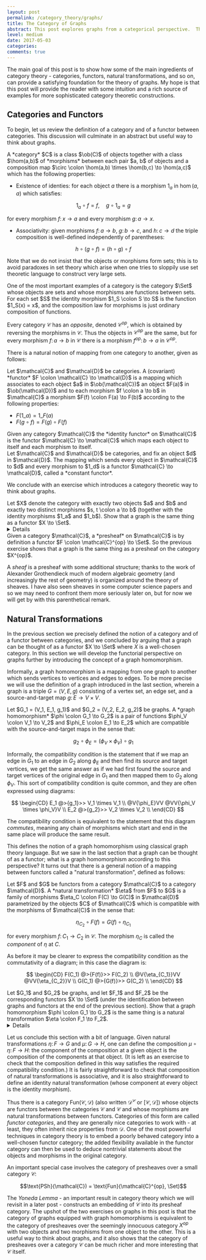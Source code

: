 ```yaml
---
layout: post
permalink: /category_theory/graphs/
title: The Category of Graphs 
abstract: This post explores graphs from a categorical perspective.  The focus is on introducing some of the key ideas of category theory in a familiar setting; in future posts we may see how category can clarify some difficult constructions in graph theory.
level: medium 
date: 2017-05-03
categories: 
comments: true
---
```


The main goal of this post is to show how some of the main ingredients of category theory - categories, functors, natural transformations, and so on, can provide a satisfying foundation for the theory of graphs.
My hope is that this post will provide the reader with some intuition and a rich source of examples for more sophisticated category theoretic constructions.

## Categories and Functors

To begin, let us review the definition of a category and of a functor between categories.
This discussion will culminate in an abstract but useful way to think about graphs.

<div class="definition">
A *category* $C$ is a class $\ob(C)$ of objects together with a class $\hom(a,b)$ of *morphisms* between each pair $a, b$ of objects and a composition map $\circ \colon \hom(a,b) \times \hom(b,c) \to \hom(a,c)$ which has the following properties:

- Existence of identies: for each object $a$ there is a morphism $1_a$ in $\hom(a, a)$ which satisfies:

$$1_a \circ f = f, \quad g \circ 1_a = g$$

for every morphism $f \colon x \to a$ and every morphism $g \colon a \to x$.

- Associativity: given morphisms $f \colon a \to b$, $g \colon b \to c$, and $h \colon c \to d$ the triple composition is well-defined independently of parentheses:

$$h \circ (g \circ f) = (h \circ g) \circ f$$

</div>

Note that we do not insist that the objects or morphisms form sets; this is to avoid paradoxes in set theory which arise when one tries to sloppily use set theoretic language to construct very large sets.

<div class="example">
One of the most important examples of a category is the category $\Set$ whose objects are sets and whose morphisms are functions between sets.
For each set $S$ the identity morphism $1_S \colon S \to S$ is the function $1_S(x) = x$, and the composition law for morphisms is just ordinary composition of functions.
</div>

Every category $\mathcal{C}$ has an *opposite*, denoted $\mathcal{C}^{op}$, which is obtained by reversing the morphisms in $\mathcal{C}$.
Thus the objects in $\mathcal{C}^{op}$ are the same, but for every morphism $f \colon a \to b$ in $\mathcal{C}$ there is a morphism $f^{op} \colon b \to a$ in $\mathcal{C}^{op}$.

There is a natural notion of mapping from one category to another, given as follows:

<div class="definition">
Let $\mathcal{C}$ and $\mathcal{D}$ be categories.
A (covariant) *functor* $F \colon \mathcal{C} \to \mathcal{D}$ is a mapping which associates to each object $a$ in $\ob(\mathcal{C})$ an object $F(a)$ in $\ob(\mathcal{D})$ and to each morphism $f \colon a \to b$ in $\mathcal{C}$ a morphism $F(f) \colon F(a) \to F(b)$ according to the following properties:

- $F(1\_a) = 1\_{F(a)}$
- $F(g \circ f) = F(g) \circ F(f)$

</div>

<div class="example">
Given any category $\mathcal{C}$ the *identity functor* on $\mathcal{C}$ is the functor $\mathcal{C} \to \mathcal{C}$ which maps each object to itself and each morphism to itself.
</div>

<div class="example">
Let $\mathcal{C}$ and $\mathcal{D}$ be categories, and fix an object $d$ in $\mathcal{D}$.
The mapping which sends every object in $\mathcal{C}$ to $d$ and every morphism to $1_d$ is a functor $\mathcal{C} \to \mathcal{D}$, called a *constant functor*.
</div>

We conclude with an exercise which introduces a category theoretic way to think about graphs.

<div class="exercise" text="Graphs as functors">
Let $X$ denote the category with exactly two objects $a$ and $b$ and exactly two distinct morphisms $s, t \colon a \to b$ (together with the identity morphisms $1_a$ and $1_b$).
Show that a graph is the same thing as a functor $X \to \Set$.
<div>
<details>
<div class="solution">
Recall that a graph consists of a set $V$ of vertices together with a set $E$ of edges.
Each edge has a source vertex and a target vertex, though in general one allows different edges to have the same source and target; thus part of the structure of the graph is a function $g \colon E \to V \times V$ sending an edge to its source and target vertices. 

Now, let $F \colon X \to \Set$ be a functor.
Since $F$ maps objects to objects we have two sets $F(a)$ and $F(b)$, and since $F$ maps morphisms to morphisms we also have two functions $F(s), F(t) \colon F(a) \to F(b)$.
From these ingredients we aim to manufacture a graph.

The idea is as follows: let $E = F(a)$, $V = F(b)$, and define $g \colon E \to V \times V$ by

$$g(e) = (F(s)(e), F(t)(e))$$

In other words, $F(a)$ is the edge set of the graph, $F(b)$ is the vertex set of the graph, and the maps $F(s)$ and $F(t)$ determine the source and target, respectively, of each edge.

This process is of course reversible: starting with a graph $G = (V, E, g)$ where $g \colon E \to V \times V$ is the source-and-target map, we can construct a functor $F \colon X \to \Set$ as follows.
The values of $F$ on objects is given by $F(a) = E$ and $F(b) = V$.
To define $F$ on morphisms let $\pi_1$ and $\pi_2$ be the functions $V \times V \to V$ which project onto the first and second factors, respectively, so that $\pi_1(v_1, v_2) = v_1$ and $\pi_2(v_1, v_2) = v_2$.
Finally, define:

$$F(s) = \pi_1 \circ g, \quad F(t) = \pi_2 \circ g$$

Ordinarily we would need to check that $F$ preserves compositions of morphisms, but since there are no nontrivial compositions in $X$ we are done.
</div>
</details>

<div class="remark">
Given a category $\mathcal{C}$, a *presheaf* on $\mathcal{C}$ is by definition a functor $F \colon \mathcal{C}^{op} \to \Set$.
So the previous exercise shows that a graph is the same thing as a presheaf on the category $X^{op}$.

A *sheaf* is a presheaf with some additional structure; thanks to the work of Alexander Grothendieck much of modern algebraic geometry (and increasingly the rest of geometry) is organized around the theory of sheaves.
I have also seen sheaves in some computer science papers and so we may need to confront them more seriously later on, but for now we will get by with this parenthetical remark.
</div>

## Natural Transformations

In the previous section we precisely defined the notion of a category and of a functor between categories, and we concluded by arguing that a graph can be thought of as a functor $X \to \Set$ where $X$ is a well-chosen category.
In this section we will develop the functorial perspective on graphs further by introducing the concept of a graph homomorphism.

Informally, a graph homomorphism is a mapping from one graph to another which sends vertices to vertices and edges to edges.
To be more precise we will use the definition of a graph introduced in the last section, wherein a graph is a triple $G = (V, E, g)$ consisting of a vertex set, an edge set, and a source-and-target map $g \colon E \to V \times V$. 

<div class="definition">
Let $G_1 = (V_1, E_1, g_1)$ and $G_2 = (V_2, E_2, g_2)$ be graphs.  A *graph homomorphism* $\phi \colon G_1 \to G_2$ is a pair of functions $\phi_V \colon V_1 \to V_2$ and $\phi_E \colon E_1 \to E_2$ which are compatible with the source-and-target maps in the sense that:

$$g_2 \circ \phi_E = (\phi_V \times \phi_V) \circ g_1$$

</div>

Informally, the compatibility condition is the statement that if we map an edge in $G_1$ to an edge in $G_2$ along $\phi_E$ and then find its source and target vertices, we get the same answer as if we had first found the source and target vertices of the original edge in $G_1$ and then mapped them to $G_2$ along $\phi_V$.
This sort of compatibility condition is quite common, and they are often expressed using diagrams:

$$
\begin{CD}
E_1 @>{g_1}>> V_1 \times V_1 \\
@V{\phi_E}VV @VV{\phi_V \times \phi_V}V \\
E_2 @>{g_2}>> V_2 \times V_2 \\
\end{CD}
$$

The compatibility condition is equivalent to the statement that this diagram *commutes*, meaning any chain of morphisms which start and end in the same place will produce the same result.

This defines the notion of a graph homomorphism using classical graph theory language.
But we saw in the last section that a graph can be thought of as a functor; what is a graph homomorphism according to this perspective?
It turns out that there is a general notion of a mapping between functors called a "natural transformation", defined as follows:

<div class="definition">
Let $F$ and $G$ be functors from a category $\mathcal{C}$ to a category $\mathcal{D}$.
A *natural transformation* $\eta$ from $F$ to $G$ is a family of morphisms $\eta_C \colon F(C) \to G(C)$ in $\mathcal{D}$ parametrized by the objects $C$ of $\mathcal{C}$ which is compatible with the morphisms of $\mathcal{C}$ in the sense that: 

$$\eta_{C_2} \circ F(f) = G(f) \circ \eta_{C_1}$$

for every morphism $f \colon C_1 \to C_2$ in $\mathcal{C}$.
The morphism $\eta_C$ is called the *component* of $\eta$ at $C$.
</div>

As before it may be clearer to express the compatibility condition as the commutativity of a diagram; in this case the diagram is:

$$
\begin{CD}
F(C_1) @>{F(f)}>> F(C_2) \\
@V{\eta_{C_1}}VV @VV{\eta_{C_2}}V \\
G(C_1) @>{G(f)}>> G(C_2) \\
\end{CD}
$$

<div class="exercise" text="Graph homomorphisms as natural transformations">
Let $G_1$ and $G_2$ be graphs, and let $F_1$ and $F_2$ be the corresponding functors $X \to \Set$ (under the identification between graphs and functors at the end of the previous section).
Show that a graph homomorphism $\phi \colon G_1 \to G_2$ is the same thing is a natural transformation $\eta \colon F_1 \to F_2$.
</div>
<details>
<div class="solution">
Let us begin with a graph homomorphism $\phi \colon G_1 \to G_2$ and construct the corresponding natural transformation $\eta \colon F_1 \to F_2$.
Recall that $\phi$ consists of a pair of functions $\phi_V \colon V_1 \to V_2$ and $\phi_E \colon E_1 \to E_2$ which are compatible with the source-and-target maps.

To construct $\eta$ we must specify morphisms $\eta_a \colon F_1(a) \to F_2(a)$ and $\eta_b \colon F_1(b) \to F_2(b)$ corresponding to the objects $a$ and $b$ of $X$.
Since $F_1$ and $F_2$ each send $a$ to the edge sets of the corresponding graphs, let $\eta_a = \phi_E$; similary, since $b$ maps to vertex sets we may define $\eta_b = \phi_V$.
To show that $\eta_a$ and $\eta_b$ together define a natural transformation, we must check the compatibility condition:

$$\eta_b \circ F_1(f) = F_2(f) \circ \eta_a$$

for any morphism $f \colon a \to b$.
To verify this, we will use the compatibility condition between $\phi_E$ and $\phi_V$ from the definition of a graph homomorphism, which asserts:

$$
\begin{equation} \label{compatible}
g_2 \circ \phi_E = (\phi_V \times \phi_V) \circ g_1
\end{equation}
$$

Projecting both sides of this equation onto the first factor of $V_2 \times V_2$, we get:

$$\pi_1 \circ g_2 \circ \phi_E = \pi_1 \circ (\phi_V \times \phi_V) \circ g_1 = \phi_V \circ \pi_1 \circ g_1$$

But according to the correspondence between graphs and functors we have that $\pi_1 \circ g_2 = F_2(s)$ and $\pi_1 \circ g_1 = F_1(s)$ where $s$ is one of the two morphisms $a \to b$ in $X$.  
Substituting $\phi_E = \eta_a$ and $\phi_V = \eta_b$, we get:

$$F_2(s) \circ \eta_a = \eta_b \circ F_1(s)$$

This is the compatibility condition between $\eta$ and $s$.
Compatibility between $\eta$ and $t$ follows by projecting the compatibility equation \eqref{compatible} onto the second factor of $V_2 \times V$.
There are no further morphisms (other than the identities) in $X$, so we have shown that $\eta$ is indeed a natural transformation.

To complete the exercise, we must also show that every natural transformation $\eta \colon F_1 \to F_2$ determines a graph homomorphism $G_1 \to G_2$.
This amounts to reversing the construction above: the component $\eta_a$ is a function $E_1 \to E_2$, the component $\eta_b$ is a function $V_1 \to V_2$, and the compatibility condition in the definition of graph homomorphism follows from the compatibility condition in the definition of natural transformation.
The details are left to the reader.
</div>
</details>

Let us conclude this section with a bit of language.
Given natural transformations $\eta \colon F \to G$ and $\mu \colon G \to H$, one can define the composition $\mu \circ \eta \colon F \to H$: the component of the composition at a given object is the composition of the components at that object.
(It is left as an exercise to check that the composition defined in this way satisfies the required compatibility condition.)
It is fairly straightforward to check that composition of natural transformations is associative, and it is also straightforward to define an identity natural transformation (whose component at every object is the identity morphism).

Thus there is a category $\text{Fun}(\mathcal{C}, \mathcal{D})$ (also written $\mathcal{D}^\mathcal{C}$ or $[\mathcal{C}, \mathcal{D}]$) whose objects are functors between the categories $\mathcal{C}$ and $\mathcal{C}$ and whose morphisms are natural transformations between functors.
Categories of this form are called *functor categories*, and they are generally nice categories to work with - at least, they often inherit nice properties from $\mathcal{D}$.
One of the most powerful techniques in category theory is to embed a poorly behaved category into a well-chosen functor category; the added flexibility available in the functor category can then be used to deduce nontrivial statements about the objects and morphisms in the original category.

An important special case involves the category of presheaves over a small category $\mathcal{C}$:

$$\text{PSh}(\mathcal{C}) = \text{Fun}(\mathcal{C}^{op}, \Set)$$

The *Yoneda Lemma* - an important result in category theory which we will revisit in a later post - constructs an embedding of $\mathcal{C}$ into its presheaf category.
The upshot of the two exercises on graphs in this post is that the category of graphs equipped with graph homomorphisms is equivalent to the category of presheaves over the seemingly innocuous category $X^{op}$ with two objects and two morphisms from one object to the other.
This is a useful way to think about graphs, and it also shows that the category of presheaves over a category $\mathcal{C}$ can be much richer and more interesting that $\mathcal{C}$ itself.
